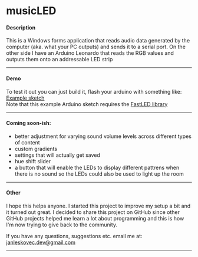 # musicLED
#### Description
This is a Windows forms application that reads audio data generated by the computer (aka. what your PC outputs) and sends it to a serial port. On the other side I have an Arduino Leonardo that reads the RGB values and outputs them onto an addressable LED strip

---

#### Demo
To test it out you can just build it, flash your arduino with something like: [Example sketch](musicLED_Arduino/musicLED_Arduino.ino)  
Note that this example Arduino sketch requires the [FastLED library](https://github.com/FastLED/FastLED)

---

#### Coming soon-ish:
  + better adjustment for varying sound volume levels across different types of content
  + custom gradients
  + settings that will actually get saved
  + hue shift slider
  + a button that will enable the LEDs to display different pattrens when there is no sound so the LEDs could also be used to light up the room

---

#### Other
I hope this helps anyone. I started this project to improve my setup a bit and it turned out great. I decided to share this project on GitHub since other GitHub projects helped me learn a lot about programming and this is how I'm now trying to give back to the community.

If you have any questions, suggestions etc. email me at: janleskovec.dev@gmail.com

---
